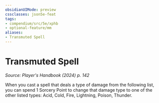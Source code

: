 ```yaml
---
obsidianUIMode: preview
cssclasses: json5e-feat
tags:
- compendium/src/5e/xphb
- optional-feature/mm
aliases:
- Transmuted Spell
---
```

# Transmuted Spell
*Source: Player's Handbook (2024) p. 142*  

When you cast a spell that deals a type of damage from the following list, you can spend 1 Sorcery Point to change that damage type to one of the other listed types: Acid, Cold, Fire, Lightning, Poison, Thunder.